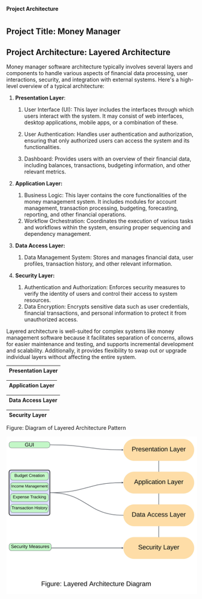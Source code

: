 <a name="_heading=h.ns8wb152ssmh"></a>   **Project Architecture**
#
## <a name="_heading=h.3znysh7"></a>**Project Title:** Money Manager
## <a name="_heading=h.2et92p0"></a>**Project Architecture:** Layered Architecture


Money manager software architecture typically involves several layers and components to handle various aspects of financial data processing, user interactions, security, and integration with external systems. Here's a high-level overview of a typical architecture:

1. **Presentation Layer**:
   1. User Interface (UI): This layer includes the interfaces through which users interact with the system. It may consist of web interfaces, desktop applications, mobile apps, or a combination of these.

   1. User Authentication: Handles user authentication and authorization, ensuring that only authorized users can access the system and its functionalities.

   1. Dashboard: Provides users with an overview of their financial data, including balances, transactions, budgeting information, and other relevant metrics.


1. **Application Layer:**
   1. Business Logic: This layer contains the core functionalities of the money management system. It includes modules for account management, transaction processing, budgeting, forecasting, reporting, and other financial operations.
   1. Workflow Orchestration: Coordinates the execution of various tasks and workflows within the system, ensuring proper sequencing and dependency management.

1. **Data Access Layer:**
   1. Data Management System: Stores and manages financial data, user profiles, transaction history, and other relevant information. 



1. **Security Layer:**
   1. Authentication and Authorization: Enforces security measures to verify the identity of users and control their access to system resources.
   1. Data Encryption: Encrypts sensitive data such as user credentials, financial transactions, and personal information to protect it from unauthorized access.




Layered architecture is well-suited for complex systems like money management software because it facilitates separation of concerns, allows for easier maintenance and testing, and supports incremental development and scalability. Additionally, it provides flexibility to swap out or upgrade individual layers without affecting the entire system.
















|Presentation Layer|
| :-: |


|Application Layer|
| :-: |


|Data Access Layer|
| :-: |


|Security Layer|
| :-: |









Figure: Diagram of Layered Architecture Pattern

<img title="Diagram of Layered Architecture Pattern for Money Manager" alt="Architectural Pattern for Money Manager" src="build/assets/Architecture Diagram.jpeg">
